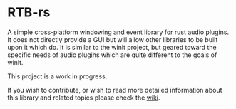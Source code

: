 # RTB-rs
A simple cross-platform windowing and event library for rust audio plugins. It does not directly provide a GUI but will allow other libraries to be built upon it which do. It is similar to the winit project, but geared toward the specific needs of audio plugins which are quite different to the goals of winit.

This project is a work in progress.

If you wish to contribute, or wish to read more detailed information about this library and related topics please check the [wiki](https://github.com/rust-dsp/rust-vst/wiki/Rust-Audio-GUI-Development-Progress).
